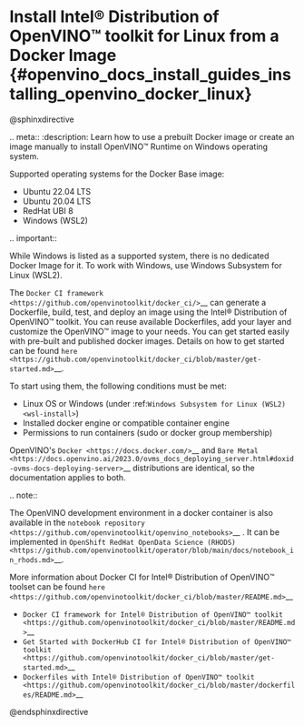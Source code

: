 # Install Intel® Distribution of OpenVINO™ toolkit for Linux from a Docker Image {#openvino_docs_install_guides_installing_openvino_docker_linux}

@sphinxdirective

.. meta::
   :description: Learn how to use a prebuilt Docker image or create an image 
                 manually to install OpenVINO™ Runtime on Windows operating system.


Supported operating systems for the Docker Base image: 

- Ubuntu 22.04 LTS
- Ubuntu 20.04 LTS
- RedHat UBI 8
- Windows (WSL2)

.. important::

   While Windows is listed as a supported system, there is no dedicated Docker Image for it. To work with Windows, use Windows Subsystem for Linux (WSL2).

The `Docker CI framework <https://github.com/openvinotoolkit/docker_ci/>`__ can generate a Dockerfile, build, test, and deploy an image using the Intel® Distribution of OpenVINO™ toolkit. You can reuse available Dockerfiles, add your layer and customize the OpenVINO™ image to your needs. You can get started easily with pre-built and published docker images. Details on how to get started can be found `here <https://github.com/openvinotoolkit/docker_ci/blob/master/get-started.md>`__.

To start using them, the following conditions must be met:

- Linux OS or Windows (under :ref:`Windows Subsystem for Linux (WSL2) <wsl-install>`)
- Installed docker engine or compatible container engine
- Permissions to run containers (sudo or docker group membership)

OpenVINO's `Docker <https://docs.docker.com/>`__ and `Bare Metal <https://docs.openvino.ai/2023.0/ovms_docs_deploying_server.html#doxid-ovms-docs-deploying-server>`__ distributions are identical, so the documentation applies to both.

.. note:: 

   The OpenVINO development environment in a docker container is also available in the `notebook repository <https://github.com/openvinotoolkit/openvino_notebooks>`__ . It can be implemented in `OpenShift RedHat OpenData Science (RHODS) <https://github.com/openvinotoolkit/operator/blob/main/docs/notebook_in_rhods.md>`__.

More information about Docker CI for Intel® Distribution of OpenVINO™ toolset can be found `here <https://github.com/openvinotoolkit/docker_ci/blob/master/README.md>`__

* `Docker CI framework for Intel® Distribution of OpenVINO™ toolkit <https://github.com/openvinotoolkit/docker_ci/blob/master/README.md>`__
* `Get Started with DockerHub CI for Intel® Distribution of OpenVINO™ toolkit <https://github.com/openvinotoolkit/docker_ci/blob/master/get-started.md>`__
* `Dockerfiles with Intel® Distribution of OpenVINO™ toolkit <https://github.com/openvinotoolkit/docker_ci/blob/master/dockerfiles/README.md>`__

@endsphinxdirective


